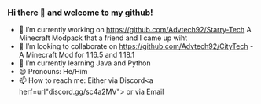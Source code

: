 ### Hi there 👋 and welcome to my github!

- 🔭 I’m currently working on https://github.com/Advtech92/Starry-Tech A Minecraft Modpack that a friend and I came up wiht
- 👯 I’m looking to collaborate on https://github.com/Advtech92/CityTech - A Minecraft Mod for 1.16.5 and 1.18.1
- 🌱 I’m currently learning Java and Python
- 😄 Pronouns: He/Him
- 📫 How to reach me: Either via Discord<a herf=url"discord.gg/sc4a2MV"> or via Email
  
<!--
**Advtech92/Advtech92** is a ✨ _special_ ✨ repository because its `README.md` (this file) appears on your GitHub profile.

Here are some ideas to get you started:

- 🔭 I’m currently working on ...
- 🌱 I’m currently learning ...
- 👯 I’m looking to collaborate on ...
- 🤔 I’m looking for help with ...
- 💬 Ask me about ...
- 📫 How to reach me: ...
- 😄 Pronouns: ...
- ⚡ Fun fact: ...
-->
